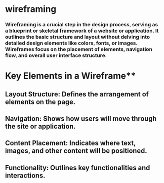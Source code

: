 # wireframing

### Wireframing is a crucial step in the design process, serving as a blueprint or skeletal framework of a website or application. It outlines the basic structure and layout without delving into detailed design elements like colors, fonts, or images. Wireframes focus on the placement of elements, navigation flow, and overall user interface structure.

# Key Elements in a Wireframe**

## Layout Structure: Defines the arrangement of elements on the page.
## Navigation: Shows how users will move through the site or application.
## Content Placement: Indicates where text, images, and other content will be positioned.
## Functionality: Outlines key functionalities and interactions.
